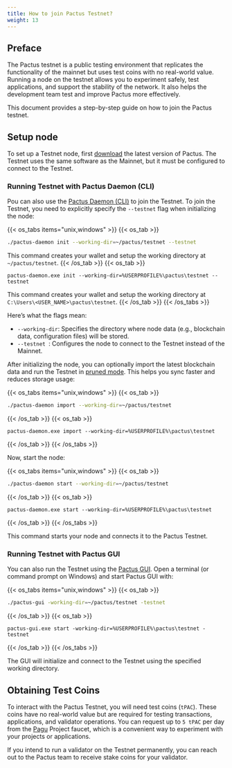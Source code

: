 ```yaml
---
title: How to join Pactus Testnet?
weight: 13
---
```


## Preface

The Pactus testnet is a public testing environment that replicates the
functionality of the mainnet but uses test coins with no real-world value.
Running a node on the testnet allows you to experiment safely, test applications,
and support the stability of the network.
It also helps the development team test and improve Pactus more effectively.

This document provides a step-by-step guide on how to join the Pactus testnet.

## Setup node

To set up a Testnet node, first [download](https://pactus.org/download/) the latest version of Pactus.
The Testnet uses the same software as the Mainnet, but it must be configured to connect to the Testnet.

### Running Testnet with Pactus Daemon (CLI)

Pou can also use the [Pactus Daemon (CLI)](https://docs.pactus.org/get-started/pactus-daemon) to join the Testnet.
To join the Testnet, you need to explicitly specify the `--testnet` flag when initializing the node:

{{< os_tabs items="unix,windows" >}}
  {{< os_tab >}}

```bash
./pactus-daemon init --working-dir=~/pactus/testnet --testnet
```

This command creates your wallet and setup the working directory at `~/pactus/testnet`.
  {{< /os_tab >}}
  {{< os_tab >}}

```batch
pactus-daemon.exe init --working-dir=%USERPROFILE%\pactus\testnet --testnet
```

This command creates your wallet and setup the working directory at `C:\Users\<USER_NAME>\pactus\testnet`.
  {{< /os_tab >}}
{{< /os_tabs >}}


Here’s what the flags mean:

- `--working-dir`: Specifies the directory where node data (e.g., blockchain data, configuration files) will be stored.
- `--testnet `: Configures the node to connect to the Testnet instead of the Mainnet.

After initializing the node, you can optionally import the latest blockchain data and
run the Testnet in [pruned mode](https://docs.pactus.org/tutorials/pruned-nodes/).
This helps you sync faster and reduces storage usage:

{{< os_tabs items="unix,windows" >}}
  {{< os_tab >}}

```bash
./pactus-daemon import --working-dir=~/pactus/testnet
```
  {{< /os_tab >}}
  {{< os_tab >}}

```batch
pactus-daemon.exe import --working-dir=%USERPROFILE%\pactus\testnet
```
  {{< /os_tab >}}
{{< /os_tabs >}}

Now, start the node:

{{< os_tabs items="unix,windows" >}}
  {{< os_tab >}}

```bash
./pactus-daemon start --working-dir=~/pactus/testnet
```
  {{< /os_tab >}}
  {{< os_tab >}}

```batch
pactus-daemon.exe start --working-dir=%USERPROFILE%\pactus\testnet
```
  {{< /os_tab >}}
{{< /os_tabs >}}

This command starts your node and connects it to the Pactus Testnet.

### Running Testnet with Pactus GUI

You can also run the Testnet using the [Pactus GUI](https://docs.pactus.org/get-started/pactus-gui).
Open a terminal (or command prompt on Windows) and start Pactus GUI with:

{{< os_tabs items="unix,windows" >}}
  {{< os_tab >}}

```bash
./pactus-gui -working-dir=~/pactus/testnet -testnet
```
  {{< /os_tab >}}
  {{< os_tab >}}

```batch
pactus-gui.exe start -working-dir=%USERPROFILE%\pactus\testnet -testnet
```
  {{< /os_tab >}}
{{< /os_tabs >}}

The GUI will initialize and connect to the Testnet using the specified working directory.

## Obtaining Test Coins

To interact with the Pactus Testnet, you will need test coins (`tPAC`).
These coins have no real-world value but are required for testing transactions,
applications, and validator operations.
You can request up to `5 tPAC` per day from the [Pagu](https://pagu.bot) Project faucet,
which is a convenient way to experiment with your projects or applications.

If you intend to run a validator on the Testnet permanently,
you can reach out to the Pactus team to receive stake coins for your validator.
